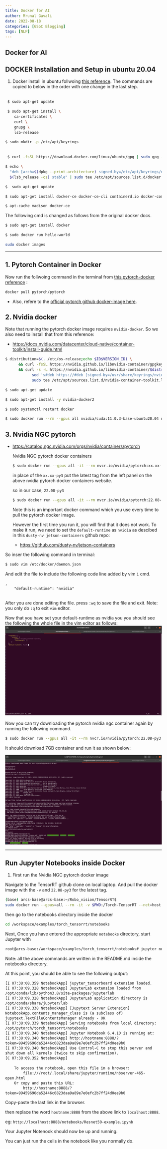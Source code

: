 ```yaml
---
title: Docker for AI 
author: Mrunal Gavali
date: 2022-08-18 
categories: [GSoC Blogging]
tags: [NLP]
---
```


## Docker for AI


## DOCKER Installation and Setup in ubuntu 20.04

1. Docker install in ubuntu follwoing [this reference](https://docs.docker.com/engine/install/ubuntu/). The commands are copied to below in the order with one change in the last step.

```sh
 
 $ sudo apt-get update
 ```
```sh
 $ sudo apt-get install \
    ca-certificates \
    curl \
    gnupg \
    lsb-release
```

```sh
$ sudo mkdir -p /etc/apt/keyrings
```

```sh

 $ curl -fsSL https://download.docker.com/linux/ubuntu/gpg | sudo gpg --dearmor -o /etc/apt/keyrings/docker.gpg
```

```sh
$ echo \
  "deb [arch=$(dpkg --print-architecture) signed-by=/etc/apt/keyrings/docker.gpg] https://download.docker.com/linux/ubuntu \
  $(lsb_release -cs) stable" | sudo tee /etc/apt/sources.list.d/docker.list > /dev/null
 ```
 
 ```sh
 $  sudo apt-get update
```

```sh
$ sudo apt-get install docker-ce docker-ce-cli containerd.io docker-compose-plugin
```

```sh
$ apt-cache madison docker-ce
```
The following cmd is changed as follows from the original docker docs.
```sh
$ sudo apt-get install docker
```

```sh
$ sudo docker run hello-world
```

```sh
sudo docker images
```
---

## 1. Pytorch Container in Docker

Now run the follwoing command in the terminal from [this pytorch-docker reference](https://hub.docker.com/r/pytorch/pytorch) :

```sh
docker pull pytorch/pytorch
```

- Also, refere to the [official pytorch github docker-image here](https://github.com/pytorch/pytorch#docker-image).

## 2. Nvidia docker 

Note that running the pytorch docker image requires `nvidia-docker`. So we also need to install that from this reference:
- https://docs.nvidia.com/datacenter/cloud-native/container-toolkit/install-guide.html

```sh
$ distribution=$(. /etc/os-release;echo $ID$VERSION_ID) \
      && curl -fsSL https://nvidia.github.io/libnvidia-container/gpgkey | sudo gpg --dearmor -o /usr/share/keyrings/nvidia-container-toolkit-keyring.gpg \
      && curl -s -L https://nvidia.github.io/libnvidia-container/$distribution/libnvidia-container.list | \
            sed 's#deb https://#deb [signed-by=/usr/share/keyrings/nvidia-container-toolkit-keyring.gpg] https://#g' | \
            sudo tee /etc/apt/sources.list.d/nvidia-container-toolkit.list
```

```sh
$ sudo apt-get update

```

```sh
$ sudo apt-get install -y nvidia-docker2
```

```sh
$ sudo systemctl restart docker

```

```sh
$ sudo docker run --rm --gpus all nvidia/cuda:11.0.3-base-ubuntu20.04 nvidia-smi
```



## 3. Nvidia NGC pytorch 

- https://catalog.ngc.nvidia.com/orgs/nvidia/containers/pytorch

  Nvidia NGC pytorch docker containers
  
  ```sh
  $ sudo docker run --gpus all -it --rm nvcr.io/nvidia/pytorch:xx.xx-py3
  
  ``` 
  in place of the `xx.xx-py3` put the latest tag from the left panel on the above nvidia pytorch docker containers website.
  
  so in our case, `22.08-py3`
  ```sh
  $ sudo docker run --gpus all -it --rm nvcr.io/nvidia/pytorch:22.08-py3
  ```
  
  Note this is an important docker command which you use every time to pull the pytorch docker image. 
  
  However the first time you run it, you will find that it does not work. To make it run, we need to set the `default-runtime` as `nvidia` as descibed in this `dusty-nv jetson-containers` github repo:
  - https://github.com/dusty-nv/jetson-containers

So inser the following command in terminal:
```sh
$ sudo vim /etc/docker/daemon.json
```

And edit the file to include the following code line added by vim `i` cmd.
```
,
    "default-runtime": "nvidia"
    
```

After you are done editing the file. press `:wq` to save the file and exit. 
Note: you only do `:q` to exit `vim` editor.

Now that you have set your default-runtime as nvidia you you should see the following the whole file in the vim editor as follows:
![Image of vim default-runtime set as nvidia](https://github.com/SERL-CSUN/CART/blob/main/AI/Images/vim_default_runtime_nvidia.png)


Now you can try downloading the pytorch nvidia ngc container again by running the following command. 

```sh
$ sudo docker run --gpus all -it --rm nvcr.io/nvidia/pytorch:22.08-py3
```

It should download 7GB container and run it as shown below:

![pytorch nvidia ngc](https://github.com/SERL-CSUN/CART/blob/main/AI/Images/pytorch_nvidia_ngc.png)


---

## Run Jupyter Notebooks inside Docker

1. First run the Nvidia NGC pytorch docker image

Navigate to the TensorRT github clone on local laptop. And pull the docker image with the `-v` and `22.08-py3` for the latest tag.
```sh
(base) arcs-base@arcs-base:~/Robo_vision/TensorRT$ 
sudo docker run --gpus=all --rm -it -v $PWD:/Torch-TensorRT --net=host --ipc=host --ulimit memlock=-1 --ulimit stack=67108864 nvcr.io/nvidia/pytorch:22.08-py3 bash

```



then go to the notebooks directory inside the docker

```sh
cd /workspace/examples/torch_tensorrt/notebooks
```

Next, Once you have entered the appropriate ```notebooks``` directory, start Jupyter with

```sh
root@arcs-base:/workspace/examples/torch_tensorrt/notebooks# jupyter notebook --allow-root --ip 0.0.0.0 --port 8888
```


Note: all the above commands are written in the README.md inside the notebooks directory.

At this point, you should be able to see the following output:

```
[I 07:38:08.359 NotebookApp] jupyter_tensorboard extension loaded.
[I 07:38:09.328 NotebookApp] JupyterLab extension loaded from /opt/conda/lib/python3.8/site-packages/jupyterlab
[I 07:38:09.328 NotebookApp] JupyterLab application directory is /opt/conda/share/jupyter/lab
[I 07:38:09.338 NotebookApp] [Jupytext Server Extension] NotebookApp.contents_manager_class is (a subclass of) jupytext.TextFileContentsManager already - OK
[I 07:38:09.339 NotebookApp] Serving notebooks from local directory: /opt/pytorch/torch_tensorrt/notebooks
[I 07:38:09.340 NotebookApp] Jupyter Notebook 6.4.10 is running at:
[I 07:38:09.340 NotebookApp] http://hostname:8888/?token=99459696da52446c6823daa9a89e7e0efc2b7ff24d0ee9b0
[I 07:38:09.340 NotebookApp] Use Control-C to stop this server and shut down all kernels (twice to skip confirmation).
[C 07:38:09.352 NotebookApp] 
    
    To access the notebook, open this file in a browser:
        file:///root/.local/share/jupyter/runtime/nbserver-465-open.html
    Or copy and paste this URL:
        http://hostname:8888/?token=99459696da52446c6823daa9a89e7e0efc2b7ff24d0ee9b0

```

Copy-paste the last link in the browser. 

then replace the word `hostname:8888` from the above link to `localhost:8888`.

eg: `http://localhost:8888/notebooks/Resnet50-example.ipynb`

Your Jupyter  Notenook should now be up and running.

You can just run the cells in the notebook like you normally do.













